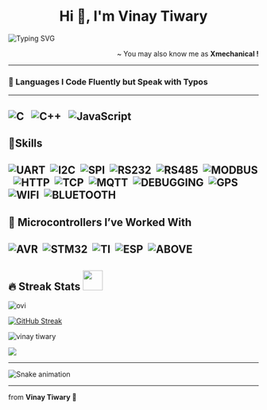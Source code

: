 <h1  align="center">Hi 👋, I'm Vinay Tiwary</h1>
  

![Typing SVG](https://readme-typing-svg.herokuapp.com?font=Fira+Code&size=22&pause=500&color=39FF14&vCenter=true&width=650&lines=%F0%9F%92%AA+I+am+an+Embedded+developer+%F0%9F%A5%B3;%F0%9F%92%AA+I+am+a+Full+Stack+developer+%F0%9F%A5%B3)


<p  align='right'> ~ You may also know me as <strong>Xmechanical !</strong></p>

----
### 💪 Languages I Code Fluently but Speak with Typos
---
![C](https://img.shields.io/badge/c-%2300599C.svg?style=for-the-badge&logo=c&logoColor=white) &nbsp;
![C++](https://img.shields.io/badge/c++-%2300599C.svg?style=for-the-badge&logo=c%2B%2B&logoColor=white) &nbsp;
![JavaScript](https://img.shields.io/badge/javascript-%23323330.svg?style=for-the-badge&logo=javascript&logoColor=%23F7DF1E) &nbsp;
---
🚀Skills
---
![UART](https://img.shields.io/badge/UART-%2300599C.svg?style=for-the-badge&logoColor=white)&nbsp;
![I2C](https://img.shields.io/badge/I2C-%2300599C.svg?style=for-the-badge&logoColor=white)&nbsp;
![SPI](https://img.shields.io/badge/SPI-%2300599C.svg?style=for-the-badge&logoColor=white)&nbsp;
![RS232](https://img.shields.io/badge/RS232-%2300599C.svg?style=for-the-badge&logoColor=white)&nbsp;
![RS485](https://img.shields.io/badge/RS485-%2300599C.svg?style=for-the-badge&logoColor=white)&nbsp;
![MODBUS](https://img.shields.io/badge/MODBUS-%2300599C.svg?style=for-the-badge&logoColor=white)&nbsp;
![HTTP](https://img.shields.io/badge/HTTP/HTTPS-%2300599C.svg?style=for-the-badge&logoColor=white)&nbsp;
![TCP](https://img.shields.io/badge/TCP-%2300599C.svg?style=for-the-badge&logoColor=white)&nbsp;
![MQTT](https://img.shields.io/badge/MQTT-%2300599C.svg?style=for-the-badge&logoColor=white)&nbsp;
![DEBUGGING](https://img.shields.io/badge/DEBUGGING-%2300599C.svg?style=for-the-badge&logoColor=white)&nbsp;
![GPS](https://img.shields.io/badge/GPS/GPRS-%2300599C.svg?style=for-the-badge&logoColor=white)&nbsp;
![WIFI](https://img.shields.io/badge/WIFI-%2300599C.svg?style=for-the-badge&logoColor=white)&nbsp;
![BLUETOOTH](https://img.shields.io/badge/BLUETOOTH-%2300599C.svg?style=for-the-badge&logoColor=white)&nbsp;
---
## 🤖 Microcontrollers I’ve Worked With
![AVR](https://img.shields.io/badge/AVR-%2300599C.svg?style=for-the-badge&logoColor=white)&nbsp;
![STM32](https://img.shields.io/badge/STM32-%2300599C.svg?style=for-the-badge&logoColor=white)&nbsp;
![TI](https://img.shields.io/badge/TI-%2300599C.svg?style=for-the-badge&logoColor=white)&nbsp;
![ESP](https://img.shields.io/badge/ESP-%2300599C.svg?style=for-the-badge&logoColor=white)&nbsp;
![ABOVE](https://img.shields.io/badge/ABOVE-%2300599C.svg?style=for-the-badge&logoColor=white)&nbsp;
---
## 🔥 Streak Stats <img src="https://media.giphy.com/media/iY8CRBdQXODJSCERIr/giphy.gif"  width="40px">&nbsp;
  <p>
  <img  align="centre"  src="https://github-readme-stats.vercel.app/api/top-langs?username=vinaytiwary&show_icons=true&locale=en&layout=compact&theme=gruvbox"  alt="ovi"  />
  </p>
  <p align="center" style="width:100% display:flex flex-direction:column align-items:center justify-content:center"> 
  
  [![GitHub Streak](https://github-readme-streak-stats.herokuapp.com/?user=vinaytiwary&theme=dark)](https://git.io/streak-stats)
 
  <img align="center" src="https://github-readme-stats.vercel.app/api?username=vinaytiwary&show_icons=true&locale=en&theme=tokyonight" alt="vinay tiwary" />
</p>
<img src="https://github-profile-trophy.vercel.app/?username=vinaytiwary&theme=gruvbox" />
  <br clear="left"/>

---
![Snake animation](https://raw.githubusercontent.com/vinaytiwary/vinaytiwary/output/github-contribution-grid-snake.svg)


---
from <strong>Vinay Tiwary 🖤</strong></p>
